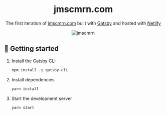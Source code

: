 <h1 align="center">
  jmscmrn.com
</h1>
<p align="center">
  The first iteration of <a href="https://www.jmscmrn.com" target="_blank">jmscmrn.com</a> built with <a href="https://www.gatsbyjs.org/" target="_blank">Gatsby</a> and hosted with <a href="https://www.netlify.com/" target="_blank">Netlify</a>
</p>
<p align="center">
  <img src="https://user-images.githubusercontent.com/36631337/97286845-9b4f7d80-188f-11eb-99b0-4363c627fe2d.png" alt="jmscmrn" />
</p>

## 🤘 Getting started

1. Install the Gatsby CLI

   ```sh
   npm install -g gatsby-cli
   ```

2. Install dependencies

   ```sh
   yarn install
   ```

3. Start the development server

   ```sh
   yarn start
   ```
